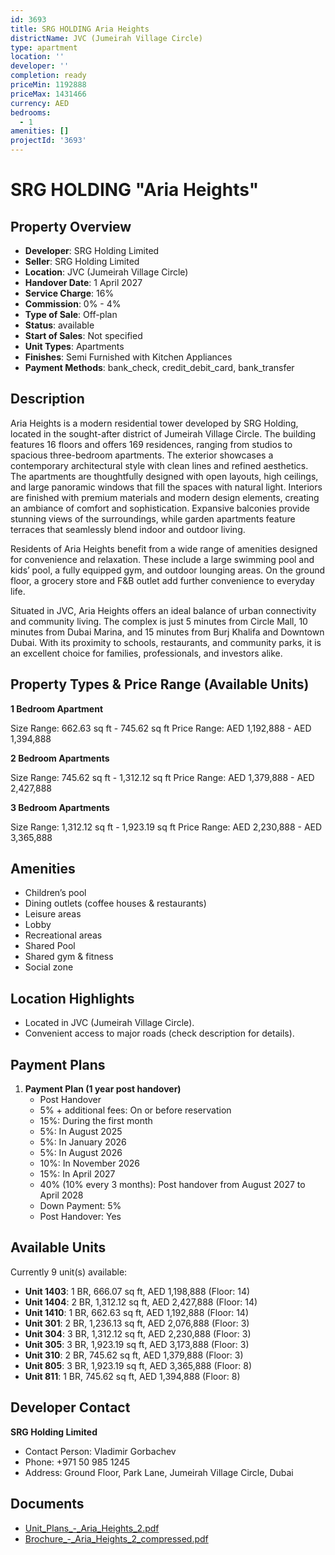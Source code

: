 ```yaml
---
id: 3693
title: SRG HOLDING Aria Heights
districtName: JVC (Jumeirah Village Circle)
type: apartment
location: ''
developer: ''
completion: ready
priceMin: 1192888
priceMax: 1431466
currency: AED
bedrooms:
  - 1
amenities: []
projectId: '3693'
---
```


# SRG HOLDING "Aria Heights"

## Property Overview
- **Developer**: SRG Holding Limited
- **Seller**: SRG Holding Limited
- **Location**: JVC (Jumeirah Village Circle)
- **Handover Date**: 1 April 2027
- **Service Charge**: 16%
- **Commission**: 0% - 4%
- **Type of Sale**: Off-plan
- **Status**: available
- **Start of Sales**: Not specified
- **Unit Types**: Apartments
- **Finishes**: Semi Furnished with Kitchen Appliances
- **Payment Methods**: bank_check, credit_debit_card, bank_transfer

## Description
Aria Heights is a modern residential tower developed by SRG Holding, located in the sought-after district of Jumeirah Village Circle. The building features 16 floors and offers 169 residences, ranging from studios to spacious three-bedroom apartments. The exterior showcases a contemporary architectural style with clean lines and refined aesthetics. The apartments are thoughtfully designed with open layouts, high ceilings, and large panoramic windows that fill the spaces with natural light. Interiors are finished with premium materials and modern design elements, creating an ambiance of comfort and sophistication. Expansive balconies provide stunning views of the surroundings, while garden apartments feature terraces that seamlessly blend indoor and outdoor living.

Residents of Aria Heights benefit from a wide range of amenities designed for convenience and relaxation. These include a large swimming pool and kids’ pool, a fully equipped gym, and outdoor lounging areas. On the ground floor, a grocery store and F&B outlet add further convenience to everyday life.

Situated in JVC, Aria Heights offers an ideal balance of urban connectivity and community living. The complex is just 5 minutes from Circle Mall, 10 minutes from Dubai Marina, and 15 minutes from Burj Khalifa and Downtown Dubai. With its proximity to schools, restaurants, and community parks, it is an excellent choice for families, professionals, and investors alike.

## Property Types & Price Range (Available Units)
**1 Bedroom Apartment**

Size Range: 662.63 sq ft - 745.62 sq ft
Price Range: AED 1,192,888 - AED 1,394,888

**2 Bedroom Apartments**

Size Range: 745.62 sq ft - 1,312.12 sq ft
Price Range: AED 1,379,888 - AED 2,427,888

**3 Bedroom Apartments**

Size Range: 1,312.12 sq ft - 1,923.19 sq ft
Price Range: AED 2,230,888 - AED 3,365,888

## Amenities
- Children’s pool
- Dining outlets  (coffee houses & restaurants)
- Leisure areas
- Lobby
- Recreational areas
- Shared Pool
- Shared gym & fitness
- Social zone

## Location Highlights
- Located in JVC (Jumeirah Village Circle).
- Convenient access to major roads (check description for details).

## Payment Plans
1. **Payment Plan (1 year post handover)**
   - Post Handover
   - 5% + additional fees: On or before reservation
   - 15%: During the first month
   - 5%: In August 2025
   - 5%: In January 2026
   - 5%: In August 2026
   - 10%: In November 2026
   - 15%: In April 2027
   - 40% (10% every 3 months): Post handover from August 2027 to April 2028
   - Down Payment: 5%
   - Post Handover: Yes

## Available Units
Currently 9 unit(s) available:
- **Unit 1403**: 1 BR, 666.07 sq ft, AED 1,198,888 (Floor: 14)
- **Unit 1404**: 2 BR, 1,312.12 sq ft, AED 2,427,888 (Floor: 14)
- **Unit 1410**: 1 BR, 662.63 sq ft, AED 1,192,888 (Floor: 14)
- **Unit 301**: 2 BR, 1,236.13 sq ft, AED 2,076,888 (Floor: 3)
- **Unit 304**: 3 BR, 1,312.12 sq ft, AED 2,230,888 (Floor: 3)
- **Unit 305**: 3 BR, 1,923.19 sq ft, AED 3,173,888 (Floor: 3)
- **Unit 310**: 2 BR, 745.62 sq ft, AED 1,379,888 (Floor: 3)
- **Unit 805**: 3 BR, 1,923.19 sq ft, AED 3,365,888 (Floor: 8)
- **Unit 811**: 1 BR, 745.62 sq ft, AED 1,394,888 (Floor: 8)

## Developer Contact
**SRG Holding Limited**
- Contact Person: Vladimir Gorbachev
- Phone: +971 50 985 1245
- Address: Ground Floor, Park Lane, Jumeirah Village Circle, Dubai

## Documents
- [Unit_Plans_-_Aria_Heights_2.pdf](https://cdn.geniemap.net/2024/11/27/01nbE1eEXDJyuIYrraCrtXQCSkcsTAzw6pXgeM1X.pdf)
- [Brochure_-_Aria_Heights_2_compressed.pdf](https://cdn.geniemap.net/2024/11/27/FxJZhdtqifzZ1IGS1w139TOhHnBN9AtIcATqPXx0.pdf)
